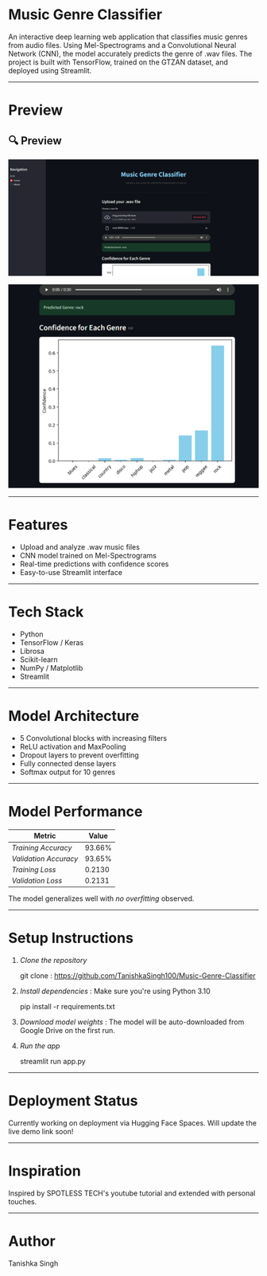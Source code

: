 # Music Genre Classifier

An interactive deep learning web application that classifies music genres from audio files. Using Mel-Spectrograms and a Convolutional Neural Network (CNN), the model accurately predicts the genre of .wav files. The project is built with TensorFlow, trained on the GTZAN dataset, and deployed using Streamlit.

---

# Preview

## 🔍 Preview

![Home Page](image/home.png)


![Confidence](image/confidence.png)

---

# Features

- Upload and analyze .wav music files
- CNN model trained on Mel-Spectrograms
- Real-time predictions with confidence scores
- Easy-to-use Streamlit interface

---

# Tech Stack

- Python
- TensorFlow / Keras
- Librosa
- Scikit-learn
- NumPy / Matplotlib
- Streamlit

---

# Model Architecture

- 5 Convolutional blocks with increasing filters
- ReLU activation and MaxPooling
- Dropout layers to prevent overfitting
- Fully connected dense layers
- Softmax output for 10 genres

---

# Model Performance

| Metric               | Value           |
|----------------------|-----------------|
| *Training Accuracy*| 93.66%          |
| *Validation Accuracy* | 93.65%      |
| *Training Loss*    | 0.2130          |
| *Validation Loss*  | 0.2131          |

The model generalizes well with *no overfitting* observed.

---

# Setup Instructions

1. *Clone the repository*
   
   git clone : https://github.com/TanishkaSingh100/Music-Genre-Classifier

2. *Install dependencies* :
   Make sure you're using Python 3.10

   pip install -r requirements.txt

3. *Download model weights* :
   The model will be auto-downloaded from Google Drive on the first run.


4. *Run the app*

    streamlit run app.py

---

 # Deployment Status
 Currently working on deployment via Hugging Face Spaces.
Will update the live demo link soon!

---

 # Inspiration
 Inspired by SPOTLESS TECH's youtube tutorial and extended with personal touches.

---

 # Author

Tanishka Singh
